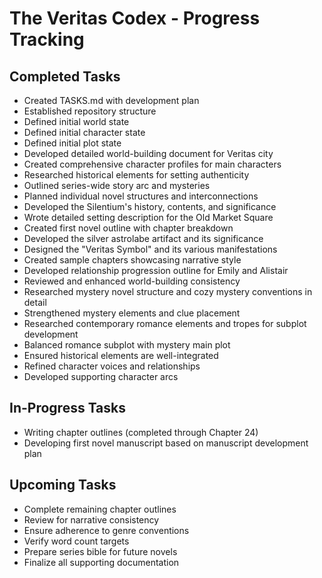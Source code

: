 # The Veritas Codex - Progress Tracking
## Completed Tasks
- Created TASKS.md with development plan
- Established repository structure
- Defined initial world state
- Defined initial character state
- Defined initial plot state
- Developed detailed world-building document for Veritas city
- Created comprehensive character profiles for main characters
- Researched historical elements for setting authenticity
- Outlined series-wide story arc and mysteries
- Planned individual novel structures and interconnections
- Developed the Silentium's history, contents, and significance
- Wrote detailed setting description for the Old Market Square
- Created first novel outline with chapter breakdown
- Developed the silver astrolabe artifact and its significance
- Designed the "Veritas Symbol" and its various manifestations
- Created sample chapters showcasing narrative style
- Developed relationship progression outline for Emily and Alistair
- Reviewed and enhanced world-building consistency
- Researched mystery novel structure and cozy mystery conventions in detail
- Strengthened mystery elements and clue placement
- Researched contemporary romance elements and tropes for subplot development
- Balanced romance subplot with mystery main plot
- Ensured historical elements are well-integrated
- Refined character voices and relationships
- Developed supporting character arcs
## In-Progress Tasks
- Writing chapter outlines (completed through Chapter 24)
- Developing first novel manuscript based on manuscript development plan
## Upcoming Tasks
- Complete remaining chapter outlines
- Review for narrative consistency
- Ensure adherence to genre conventions
- Verify word count targets
- Prepare series bible for future novels
- Finalize all supporting documentation
